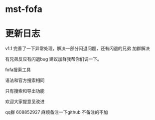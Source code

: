 # mst-fofa
# 更新日志
v1.1 完善了一下异常处理，解决一部分闪退问题，还有闪退的兄弟 加群解决



有兄弟反应有闪退bug  建议加群我帮你们调一下。

fofa搜索工具

语法和官方搜索相同 

只有搜索和导出功能 


欢迎大家提意见改进

qq群 608852927 麻烦备注一下github 不备注的不加
